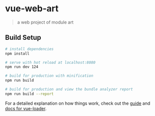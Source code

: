 # vue-web-art

> a web project of module art

## Build Setup

``` bash
# install dependencies
npm install

# serve with hot reload at localhost:8080
npm run dev 124

# build for production with minification
npm run build

# build for production and view the bundle analyzer report
npm run build --report
```

For a detailed explanation on how things work, check out the [guide](http://vuejs-templates.github.io/webpack/) and [docs for vue-loader](http://vuejs.github.io/vue-loader).
